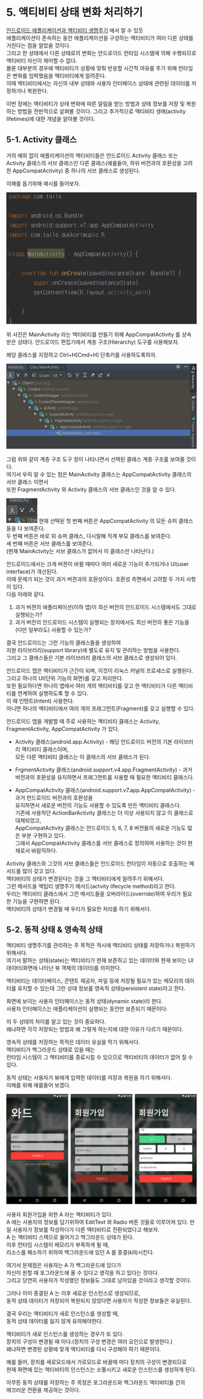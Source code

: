 # 5. 액티비티 상태 변화 처리하기

[안드로이드 애플리케이션과 액티비티 생명주기](https://github.com/SeungYongSon/Gaining-Ground-To-Android/tree/master/3.%20Android%20Application%20%26%20Activity%20Lifecycle) 에서 알 수 있듯  
애플리케이션이 존속하는 동안 애플리케이션을 구성하는 액티비티가 여러 다른 상태를 거친다는 점을 알았을 것이다.  
그리고 한 상태에서 다른 상태로의 변화는 안드로이드 런타임 시스템에 의해 수행되므로 액티비티 자신이 제어할 수 없다.  
몰론 대부분의 경우에 액티비티가 상황에 맞춰 반응할 시간적 여유를 주기 위해 런타임은 변화를 임박했음을 액티비티에게 알려준다.  
이때 액티비티에서는 자신의 내부 상태와 사용자 인터페이스 상태에 관련된 데이터를 저장하거나 복원한다.

이번 장에는 액티비티가 상태 변화에 따른 알림을 받는 방법과 상태 정보를 저장 및 복원하는 방법을 전반적으로 살펴볼 것이다. 그리고 추가적으로 액티비티 생애(activity lifetimes)에 대한 개념을 알아볼 것이다.

## 5-1. Activity 클래스

거의 예외 없이 애플리케이션의 액티비티들은 안드로이드 Activity 클래스 또는 Activity 클래스의 서브 클래스인 다른 클래스(예를들아, 하위 버전과의 호환성을 고려한 AppCompatActivity) 중 하나의 서브 클래스로 생성된다.

이해를 돕기위해 예시를 들어보자.

![AppCompatActivity를 상속 받음](image/ExtendAppCompatActivity.PNG "AppCompatActivity를 상속 받음")

위 사진은 MainActivity 라는 액티비티를 만들기 위해 AppCompatActivity 를 상속 받은 상태다.
안드로이드 편집기에서 계층 구조(Hierarchy) 도구를 사용해보자.

해당 클래스를 지정하고 Ctrl+H[Cmd+H] 단축키를 사용하도록하자.

![계층 도구 창 사용](image/UsingHierarchy.PNG "계층 도구 창 사용")

그럼 위와 같이 계층 구조 도구 창이 나타나면서 선택된 클래스 계층 구조를 보여줄 것이다.  
여기서 우릭 알 수 있는 점은 MainActivity 클래스는 AppCompatActivity 클래스의 서브 클래스 이면서  
또한 FragmentActivity 와 Activity 클래스의 서브 클래스인 것을 알 수 있다.

![3개의 버튼](image/ThreeBtn.PNG "3개의 버튼")
현재 선택된 첫 번째 버튼은 AppCompatActivity 의 모든 슈퍼 클래스들을 다 보여준다.  
두 번째 버튼은 바로 위 슈퍼 클래스, 다시말해 직계 부모 클래스를 보여준다.  
세 번째 버튼은 서브 클래스를 보여준다.  
(현재 MainActvity는 서브 클래스가 없어서 이 클래스만 나타난다.)

안드로이드에서는 크게 버젼이 바뀔 때마다 여러 새로운 기능이 추가되거나 UI(user interface)가 개선된다.  
이때 문제가 되는 것이 과거 버젼과의 호환성이다. 호환성 측면에서 고려할 두 가지 사항이 있다.  
다음 아래와 같다.

1. 과거 버젼의 애플리케이션(이하 앱)이 최신 버전의 안드로이드 시스템에서도 그대로 실행되는가?
2. 과거 버전의 안드로이드 시스템이 실행되는 장치에서도 최신 버전의 좋은 기능을 (다만 일부라도) 사용할 수 있는가?

결국 안드로이드는 그런 기능의 클래스들을 생성하여  
지원 라이브러리(support library)에 별도로 유지 및 관리하는 방법을 사용한다.  
그리고 그 클래스들은 기본 라이브러리 클래스의 서브 클래스로 생성되어 있다.

안드로이드 앱은 액티비티가 근간이 되며, 이것이 리눅스 커널의 프로세스로 실행된다.  
그리고 하나의 UI(단위 기능의 화면)를 갖고 처리한다.  
또한 필요하다면 하나의 앱에서 여러 개의 액티비티를 갖고 한 액티비티가 다른 액티비티를 연계하여 실행하도록 할 수 있다.  
이 때 인텐트(Intent) 사용한다.  
아니면 하나의 액티비티에서 여러 개의 프래그먼트(Fragment)를 갖고 실행할 수 있다.

안드로이드 앱을 개발할 때 주로 사용하는 액티비티 클래스는 Activity, FragmentActivity, AppCompatActivity 가 있다.

* Activity 클래스(android.app.Activity) - 해당 안드로이드 버전의 기본 라이브러리 액티비티 클래스이며,  
모든 다른 액티비티 클래스는 이 클래스의 서브 클래스가 된다.

* FrgmentActivity 클래스(android.support.v4.app.FragmentActivity) - 과거 버전과의 호환성을 유지하면서 프래그먼트를 사용할 때 필요한 액티비티 클래스다.

* AppCompatActivity 클래스(android.support.v7.app.AppCompatActivity) - 과거 안드로이드 버전과의 호환성을  
 유지하면서 새로운 버전의 기능도 사용할 수 있도록 만든 액티비티 클래스다.   
 기존에 사용하던 ActionBarActivity 클래스는 더 이상 사용되지 않고 이 클래스로 대체되었고,  
 AppCompatActivity 클래스는 안드로이드 5, 6, 7, 8 버전들의 새로운 기능도 많은 부분 구현하고 있다.  
 그래서 AppCompatActivity 클래스를 서브 클래스로 정의하여 사용하는 것이 현재로서 바람직하다.  

Activity 클래스와 그것의 서브 클래스들은 안드로이드 런타임이 자동으로 호출하는 메서드를 많이 갖고 있다.  
액티비티의 상태가 변경된다는 것을 그 액티비티에게 알려주기 위해서다.  
그런 메서드을 액팁티 생명주기 메서드(actvity lifecycle method)라고 한다.  
우리는 액티비티 클래스에서 그런 메서드들을 오버라이드(override)하여 우리가 필요한 기능을 구현하면 된다.  
액티비티의 상태가 변경될 때 우리가 필요한 처리를 하기 위해서다.

## 5-2. 동적 상태 & 영속적 상태

액티비티 생명주기를 관리하는 주 목적은 적시에 액티비티 상태를 저장하거나 복원하기 위해서다.  
여기서 말하는 상태(state)는 액티비티가 현재 보존하고 있는 데이터와 현재 보이는 UI 데이터(화면에 나타난 뷰 객체의 데이터)를 의미한다.  

액티비티는 데이터베이스, 콘텐트 제공자, 파일 등에 저장될 필요가 있는 메모리의 데이터를 유지할 수 있는데 그런 상태 정보를 영속적 상태(persistent state)라고 한다.

화면에 보이는 사용자 인터페이스는 동적 상태(dynamic state)라 한다.  
사용자 인터페이스는 애플리케이션이 실행되는 동안만 보존되기 때문이다.

이 두 상태의 차이를 알고 있는 것이 중요하다.  
왜냐하면 각각 저장되는 방법과 왜 그렇게 하는지에 대한 이유가 다르기 때문이다.

영속적 상태를 저장하는 목적은 데이터 유실을 막기 위해서다.  
액티비티가 백그라운드 상태로 있을 때는  
런타임 시스템이 그 액티비티를 종료시킬 수 있으므로 액티비티의 데이터가 없어 질 수 있다.

동적 상태는 사용자가 뷰에게 입력한 데이터를 저장과 복원을 하기 위해서다.  
이해를 위해 예를들어 보겠다.

![사용자 회원가입 액티비티](image/AccountActivity.png "사용자 회원가입 액티비티")

사용자 회원가입을 위한 A 라는 액티비티가 있다.  
A 에는 사용자의 정보를 담기위하여 EditText 와 Radio 버튼 것들로 이루어져 있다.
만일 사용자가 정보를 작성하다가 다른 액티비티로 전환되었다고 해보자.  
A 는 액티비티 스택으로 들어가고 백그라운드 상태가 된다.  
이후 런타임 시스템이 메모리가 부족하게 될 때,  
리소스를 해소하기 위하여 백그라운드에 있던 A 를 종결(kill)시킨다.

여기서 문제점은 사용자는 A 가 백그라운드에 있다가  
자신이 원할 때 포그라운드에 올 수 있다고 생각을 하고 있다는 것이다.  
그리고 당연히 사용자가 작성했던 정보들도 그대로 남아있을 것이라고 생각할 것이다.

그러나 이미 종결된 A 는 이후 새로운 인스턴스로 생성되므로,  
동적 상태 데이터가 저장되어 복원되지 않았다면 사용자가 작성한 정보들은 유실된다.

결국 우리는 액티비티가 새로 인스턴스를 생성할 때,   
동적 상태 데이터를 잃지 않게 유의해야한다.

엑티비티가 새로 인스턴스를 생성하는 경우가 또 있다.  
장치의 구성이 변경될 때 이다.(장치의 구성 변경은 여러 요인으로 발생한다.)  
왜냐하면 변경된 상황에 맞게 액티비티를 다시 구성해야 하기 때문이다.

예를 들어, 장치를 세로모드에서 가로모드로 바꿀때 마다 장치의 구성이 변경되므로  
현재 화면에 있는 액티비티의 인스턴스는 소멸시키고 새로운 인스턴스를 생성하게 된다.

아무튼 동적 상태를 저장하는 주 목정은 포그라운드와 백그라운드 액티비티들 간의  
매끄러운 전환을 제공하는 것이다.
